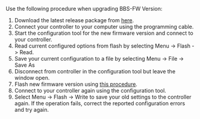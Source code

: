 Use the following procedure when upgrading BBS-FW Version:

1. Download the latest release package from [here](https://github.com/danielnilsson9/bbs-fw/releases).
2. Connect your controller to your computer using the programming cable.
3. Start the configuration tool for the new firmware version and connect to your controller.
4. Read current configured options from flash by selecting Menu -> Flash -> Read.
5. Save your current configuration to a file by selecting Menu -> File -> Save As
6. Disconnect from controller in the configuration tool but leave the window open.
7. Flash new firmware version using [this procedure](https://github.com/danielnilsson9/bbs-fw/wiki/Flashing-the-Firmware).
8. Connect to your controller again using the configuration tool.
9. Select Menu -> Flash -> Write to save your old settings to the controller again.
If the operation fails, correct the reported configuration errors and try again.